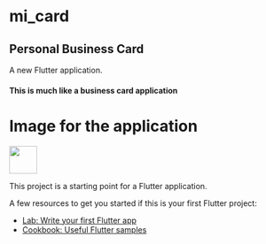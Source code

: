 <h1>mi_card</h1>

<h2>Personal Business Card</h2>

A new Flutter application.

<h4>This is much like a business card application</h4>

# Image for the application
<img src="screen.png" width="50" height="50"/>

This project is a starting point for a Flutter application.

A few resources to get you started if this is your first Flutter project:

- [Lab: Write your first Flutter app](https://flutter.dev/docs/get-started/codelab)
- [Cookbook: Useful Flutter samples](https://flutter.dev/docs/cookbook)


